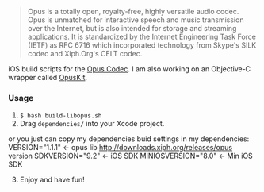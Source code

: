 
> Opus is a totally open, royalty-free, highly versatile audio codec. Opus is unmatched for interactive speech and music transmission over the Internet, but is also intended for storage and streaming applications. It is standardized by the Internet Engineering Task Force (IETF) as RFC 6716 which incorporated technology from Skype's SILK codec and Xiph.Org's CELT codec.

iOS build scripts for the [Opus Codec](http://www.opus-codec.org). I am also working on an Objective-C wrapper called [OpusKit](https://github.com/chrisballinger/opuskit).

### Usage

1. `$ bash build-libopus.sh`
2. Drag `dependencies/` into your Xcode project.

or you just can copy my dependencies
buid settings in my dependencies:
VERSION="1.1.1" <- opus lib http://downloads.xiph.org/releases/opus version
SDKVERSION="9.2" <- iOS SDK
MINIOSVERSION="8.0" <- Min iOS SDK

3. Enjoy and have fun!